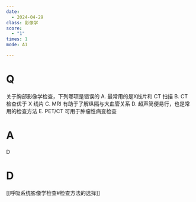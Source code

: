 ```yaml
---
date:
  - 2024-04-29
class: 影像学
score:
  - "1"
times: 1
mode: A1

---
```



# Q
关于胸部影像学检查，下列哪项是错误的
A. 最常用的是X线片和 CT 扫描 
B. CT 检查优于 X 线片
C. MRI 有助于了解纵隔与大血管关系 
D. 超声简便易行，也是常用的检查方法
E. PET/CT 可用于肿瘤性病变检查

# A

D



# D
[[呼吸系统影像学检查#检查方法的选择]]